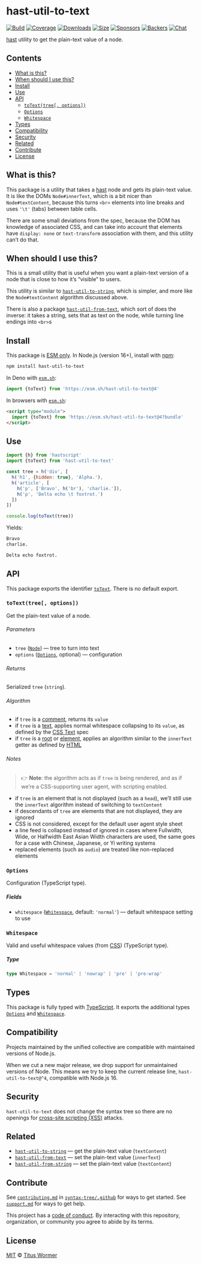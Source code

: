 # hast-util-to-text

[![Build][build-badge]][build]
[![Coverage][coverage-badge]][coverage]
[![Downloads][downloads-badge]][downloads]
[![Size][size-badge]][size]
[![Sponsors][sponsors-badge]][collective]
[![Backers][backers-badge]][collective]
[![Chat][chat-badge]][chat]

[hast][] utility to get the plain-text value of a node.

## Contents

*   [What is this?](#what-is-this)
*   [When should I use this?](#when-should-i-use-this)
*   [Install](#install)
*   [Use](#use)
*   [API](#api)
    *   [`toText(tree[, options])`](#totexttree-options)
    *   [`Options`](#options)
    *   [`Whitespace`](#whitespace)
*   [Types](#types)
*   [Compatibility](#compatibility)
*   [Security](#security)
*   [Related](#related)
*   [Contribute](#contribute)
*   [License](#license)

## What is this?

This package is a utility that takes a [hast][] node and gets its plain-text
value.
It is like the DOMs `Node#innerText`, which is a bit nicer than
`Node#textContent`, because this turns `<br>` elements into line breaks and
uses `'\t'` (tabs) between table cells.

There are some small deviations from the spec, because the DOM has knowledge of
associated CSS, and can take into account that elements have `display: none` or
`text-transform` association with them, and this utility can’t do that.

## When should I use this?

This is a small utility that is useful when you want a plain-text version of a
node that is close to how it’s “visible” to users.

This utility is similar to [`hast-util-to-string`][hast-util-to-string], which
is simpler, and more like the `Node#textContent` algorithm discussed above.

There is also a package [`hast-util-from-text`][hast-util-from-text], which sort
of does the inverse: it takes a string, sets that as text on the node, while
turning line endings into `<br>`s

## Install

This package is [ESM only][esm].
In Node.js (version 16+), install with [npm][]:

```sh
npm install hast-util-to-text
```

In Deno with [`esm.sh`][esmsh]:

```js
import {toText} from 'https://esm.sh/hast-util-to-text@4'
```

In browsers with [`esm.sh`][esmsh]:

```html
<script type="module">
  import {toText} from 'https://esm.sh/hast-util-to-text@4?bundle'
</script>
```

## Use

```js
import {h} from 'hastscript'
import {toText} from 'hast-util-to-text'

const tree = h('div', [
  h('h1', {hidden: true}, 'Alpha.'),
  h('article', [
    h('p', ['Bravo', h('br'), 'charlie.']),
    h('p', 'Delta echo \t foxtrot.')
  ])
])

console.log(toText(tree))
```

Yields:

```txt
Bravo
charlie.

Delta echo foxtrot.
```

## API

This package exports the identifier [`toText`][api-to-text].
There is no default export.

### `toText(tree[, options])`

Get the plain-text value of a node.

###### Parameters

*   `tree` ([`Node`][node])
    — tree to turn into text
*   `options` ([`Options`][api-options], optional)
    — configuration

###### Returns

Serialized `tree` (`string`).

###### Algorithm

*   if `tree` is a [comment][], returns its `value`
*   if `tree` is a [text][], applies normal whitespace collapsing to its
    `value`, as defined by the [CSS Text][css] spec
*   if `tree` is a [root][] or [element][], applies an algorithm similar to the
    `innerText` getter as defined by [HTML][]

###### Notes

> 👉 **Note**: the algorithm acts as if `tree` is being rendered, and as if
> we’re a CSS-supporting user agent, with scripting enabled.

*   if `tree` is an element that is not displayed (such as a `head`), we’ll
    still use the `innerText` algorithm instead of switching to `textContent`
*   if descendants of `tree` are elements that are not displayed, they are
    ignored
*   CSS is not considered, except for the default user agent style sheet
*   a line feed is collapsed instead of ignored in cases where Fullwidth, Wide,
    or Halfwidth East Asian Width characters are used, the same goes for a case
    with Chinese, Japanese, or Yi writing systems
*   replaced elements (such as `audio`) are treated like non-replaced elements

### `Options`

Configuration (TypeScript type).

##### Fields

*   `whitespace` ([`Whitespace`][api-whitespace], default: `'normal'`)
    — default whitespace setting to use

### `Whitespace`

Valid and useful whitespace values (from [CSS][]) (TypeScript type).

##### Type

```ts
type Whitespace = 'normal' | 'nowrap' | 'pre' | 'pre-wrap'
```

## Types

This package is fully typed with [TypeScript][].
It exports the additional types [`Options`][api-options] and
[`Whitespace`][api-whitespace].

## Compatibility

Projects maintained by the unified collective are compatible with maintained
versions of Node.js.

When we cut a new major release, we drop support for unmaintained versions of
Node.
This means we try to keep the current release line, `hast-util-to-text@^4`,
compatible with Node.js 16.

## Security

`hast-util-to-text` does not change the syntax tree so there are no
openings for [cross-site scripting (XSS)][xss] attacks.

## Related

*   [`hast-util-to-string`](https://github.com/rehypejs/rehype-minify/tree/main/packages/hast-util-to-string)
    — get the plain-text value (`textContent`)
*   [`hast-util-from-text`](https://github.com/syntax-tree/hast-util-from-text)
    — set the plain-text value (`innerText`)
*   [`hast-util-from-string`](https://github.com/rehypejs/rehype-minify/tree/main/packages/hast-util-from-string)
    — set the plain-text value (`textContent`)

## Contribute

See [`contributing.md`][contributing] in [`syntax-tree/.github`][health] for
ways to get started.
See [`support.md`][support] for ways to get help.

This project has a [code of conduct][coc].
By interacting with this repository, organization, or community you agree to
abide by its terms.

## License

[MIT][license] © [Titus Wormer][author]

<!-- Definitions -->

[build-badge]: https://github.com/syntax-tree/hast-util-to-text/workflows/main/badge.svg

[build]: https://github.com/syntax-tree/hast-util-to-text/actions

[coverage-badge]: https://img.shields.io/codecov/c/github/syntax-tree/hast-util-to-text.svg

[coverage]: https://codecov.io/github/syntax-tree/hast-util-to-text

[downloads-badge]: https://img.shields.io/npm/dm/hast-util-to-text.svg

[downloads]: https://www.npmjs.com/package/hast-util-to-text

[size-badge]: https://img.shields.io/badge/dynamic/json?label=minzipped%20size&query=$.size.compressedSize&url=https://deno.bundlejs.com/?q=hast-util-to-text

[size]: https://bundlejs.com/?q=hast-util-to-text

[sponsors-badge]: https://opencollective.com/unified/sponsors/badge.svg

[backers-badge]: https://opencollective.com/unified/backers/badge.svg

[collective]: https://opencollective.com/unified

[chat-badge]: https://img.shields.io/badge/chat-discussions-success.svg

[chat]: https://github.com/syntax-tree/unist/discussions

[npm]: https://docs.npmjs.com/cli/install

[esm]: https://gist.github.com/sindresorhus/a39789f98801d908bbc7ff3ecc99d99c

[esmsh]: https://esm.sh

[typescript]: https://www.typescriptlang.org

[license]: license

[author]: https://wooorm.com

[health]: https://github.com/syntax-tree/.github

[contributing]: https://github.com/syntax-tree/.github/blob/main/contributing.md

[support]: https://github.com/syntax-tree/.github/blob/main/support.md

[coc]: https://github.com/syntax-tree/.github/blob/main/code-of-conduct.md

[html]: https://html.spec.whatwg.org/multipage/dom.html#the-innertext-idl-attribute

[css]: https://drafts.csswg.org/css-text/#white-space-phase-1

[hast-util-to-string]: https://github.com/rehypejs/rehype-minify/tree/main/packages/hast-util-to-string

[hast-util-from-text]: https://github.com/syntax-tree/hast-util-from-text

[hast]: https://github.com/syntax-tree/hast

[node]: https://github.com/syntax-tree/hast#nodes

[root]: https://github.com/syntax-tree/hast#root

[comment]: https://github.com/syntax-tree/hast#comment

[text]: https://github.com/syntax-tree/hast#text

[element]: https://github.com/syntax-tree/hast#element

[xss]: https://en.wikipedia.org/wiki/Cross-site_scripting

[api-to-text]: [[totexttree-options]]

[api-options]: [[options]]

[api-whitespace]: [[whitespace]]
